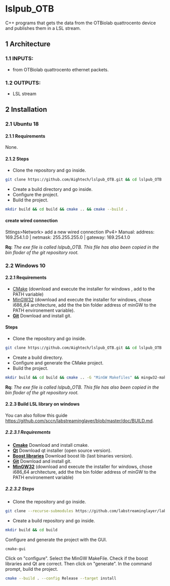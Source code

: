 # lslpub_OTB
C++ programs that gets the data from the OTBiolab quattrocento device and publishes them in a LSL stream.

## 1 Architecture
### 1.1 INPUTS:
- from OTBiolab quattrocento ethernet packets.
### 1.2 OUTPUTS:
- LSL stream

## 2 Installation
### 2.1 Ubuntu 18
#### 2.1.1 **Requirements**
None.
#### 2.1.2 Steps
- Clone the repository and go inside.
```bash
git clone https://github.com/Aightech/lslpub_OTB.git && cd lslpub_OTB
```
- Create a build directory and go inside.
- Configure the project.
- Build the project.
```bash
mkdir build && cd build && cmake .. && cmake --build .
```
#### create wired connection
Sttings>Network> add a new wired connection
IPv4> Manual: address: 169.254.1.0 | netmask: 255.255.255.0 | gateway: 169.254.1.0

**Rq:** *The exe file is called lslpub_OTB. This file has also been copied in the bin floder of the git repository root.*

### 2.2 Windows 10
#### 2.2.1 **Requirements**
- [CMake](https://cmake.org/download/) (download and execute the installer for windows , add to the PATH variable)
- [MinGW32](https://sourceforge.net/projects/mingw-w64/) (download and execute the installer for windows, chose i686_64 architecture, add the the bin folder address of minGW to the PATH environement variable).
- [**Git**](https://git-for-windows.github.io/) Download and install git.
#### Steps
- Clone the repository and go inside.
```bash
git clone https://github.com/Aightech/lslpub_OTB.git && cd lslpub_OTB
```
- Create a build directory.
- Configure and generate the CMake project.
- Build the project.
```bash
mkdir build && cd build && cmake .. -G "MinGW Makefiles" && mingw32-make
```
**Rq:** *The exe file is called lslpub_OTB. This file has also been copied in the bin floder of the git repository root.*

#### 2.2.3 Build LSL library on windows
You can also follow this guide https://github.com/sccn/labstreaminglayer/blob/master/doc/BUILD.md.
##### 2.2.3.1 **Requirements**
- [**Cmake**](https://cmake.org/download/)
Download and install cmake.
- [**Qt**](https://www.qt.io/download)
Download qt installer (open source version).
- [**Boost libraries**](https://sourceforge.net/projects/boost/files/boost-binaries/)
Download boost lib (last binaries version).
- [**Git**](https://git-for-windows.github.io/)
Download and install git.
- [**MinGW32**](https://sourceforge.net/projects/mingw-w64/) (download and execute the installer for windows, chose i686_64 architecture, add the the bin folder address of minGW to the PATH environement variable) 

##### 2.2.3.2 Steps 
- Clone the repository and go inside.
```bash
git clone --recurse-submodules https://github.com/labstreaminglayer/labstreaminglayer.git &&cd labstreaminglayer
```
- Create a build repository and go inside.
```bash
mkdir build && cd build
```
Configure and generate the project with the GUI.
```bash
cmake-gui
```
Click on "configure". Select the MinGW MakeFile.
Check if the boost libraries and Qt are correct.
Then click on "generate".
In the command prompt, build the project.
```bash
cmake --build . --config Release --target install
```

